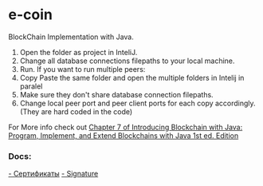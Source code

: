 # e-coin
BlockChain Implementation with Java.

1. Open the folder as project in InteliJ.
2. Change all database connections filepaths to your local machine.
3. Run.
If you want to run multiple peers: 
1. Copy Paste the same folder and open the multiple folders in Intelij in paralel
2. Make sure they don't share database connection filepaths.
3. Change local peer port and peer client ports for each copy accordingly. (They are hard coded in the code)

For More info check out [Chapter 7 of Introducing Blockchain with Java: Program, Implement, and Extend Blockchains with Java 1st ed. Edition](https://www.amazon.com/Introducing-Blockchain-Java-Implement-Blockchains/dp/1484279263/ref=sr_1_1?qid=1637096107&refinements=p_27%3ASpiro+Buzharovski&s=books&sr=1-1&text=Spiro+Buzharovski)

### Docs:
[- Сертификаты](https://learn.microsoft.com/ru-ru/windows/win32/seccrypto/digital-certificates)
[- Signature](https://www.baeldung.com/java-digital-signature)